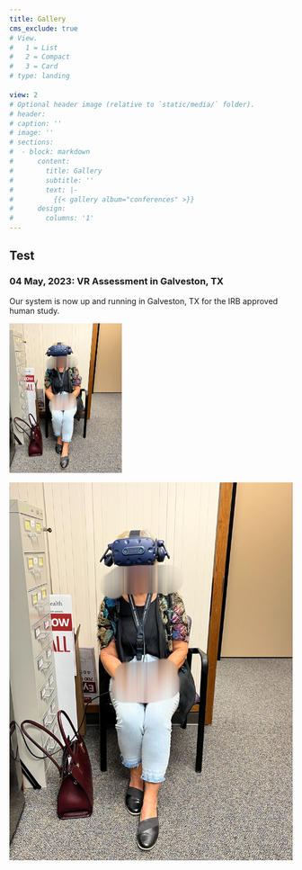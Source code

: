 ```yaml
---
title: Gallery
cms_exclude: true
# View.
#   1 = List
#   2 = Compact
#   3 = Card
# type: landing

view: 2
# Optional header image (relative to `static/media/` folder).
# header: 
# caption: ''
# image: ''
# sections:
#  - block: markdown
#      content:
#        title: Gallery
#        subtitle: ''
#        text: |-
#          {{< gallery album="conferences" >}}
#      design:
#        columns: '1'
---
```


## Test

### 04 May, 2023: VR Assessment in Galveston, TX

Our system is now up and running in Galveston, TX for the IRB approved human study.

<img src="./conferences/IMG_8820.JPG" alt="Woman getting VR Assessment in Galveston, TX" width="200"/>

![Image 1](./conferences/IMG_8820.JPG)

